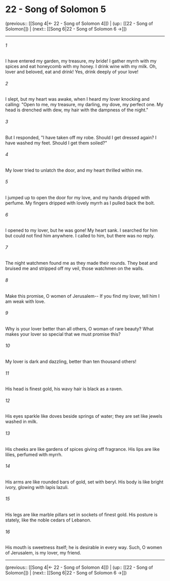 # 22 - Song of Solomon 5

(previous:: [[Song 4|← 22 - Song of Solomon 4]]) | (up:: [[22 - Song of Solomon]]) | (next:: [[Song 6|22 - Song of Solomon 6 →]])

***


###### 1 
I have entered my garden, my treasure, my bride! I gather myrrh with my spices and eat honeycomb with my honey. I drink wine with my milk. Oh, lover and beloved, eat and drink! Yes, drink deeply of your love! 

###### 2 
I slept, but my heart was awake, when I heard my lover knocking and calling: "Open to me, my treasure, my darling, my dove, my perfect one. My head is drenched with dew, my hair with the dampness of the night." 

###### 3 
But I responded, "I have taken off my robe. Should I get dressed again? I have washed my feet. Should I get them soiled?" 

###### 4 
My lover tried to unlatch the door, and my heart thrilled within me. 

###### 5 
I jumped up to open the door for my love, and my hands dripped with perfume. My fingers dripped with lovely myrrh as I pulled back the bolt. 

###### 6 
I opened to my lover, but he was gone! My heart sank. I searched for him but could not find him anywhere. I called to him, but there was no reply. 

###### 7 
The night watchmen found me as they made their rounds. They beat and bruised me and stripped off my veil, those watchmen on the walls. 

###### 8 
Make this promise, O women of Jerusalem-- If you find my lover, tell him I am weak with love. 

###### 9 
Why is your lover better than all others, O woman of rare beauty? What makes your lover so special that we must promise this? 

###### 10 
My lover is dark and dazzling, better than ten thousand others! 

###### 11 
His head is finest gold, his wavy hair is black as a raven. 

###### 12 
His eyes sparkle like doves beside springs of water; they are set like jewels washed in milk. 

###### 13 
His cheeks are like gardens of spices giving off fragrance. His lips are like lilies, perfumed with myrrh. 

###### 14 
His arms are like rounded bars of gold, set with beryl. His body is like bright ivory, glowing with lapis lazuli. 

###### 15 
His legs are like marble pillars set in sockets of finest gold. His posture is stately, like the noble cedars of Lebanon. 

###### 16 
His mouth is sweetness itself; he is desirable in every way. Such, O women of Jerusalem, is my lover, my friend.

***

(previous:: [[Song 4|← 22 - Song of Solomon 4]]) | (up:: [[22 - Song of Solomon]]) | (next:: [[Song 6|22 - Song of Solomon 6 →]])
